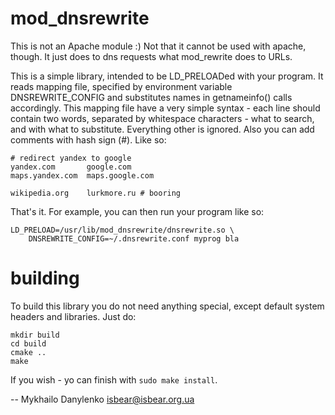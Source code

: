 
# mod_dnsrewrite

This is not an Apache module :) Not that it cannot be used with apache, though.
It just does to dns requests what mod_rewrite does to URLs.

This is a simple library, intended to be LD_PRELOADed with your program. It
reads mapping file, specified by environment variable DNSREWRITE_CONFIG and
substitutes names in getnameinfo() calls accordingly. This mapping file have a
very simple syntax - each line should contain two words, separated by whitespace
characters - what to search, and with what to substitute. Everything other is
ignored. Also you can add comments with hash sign (#). Like so:

~~~~
# redirect yandex to google
yandex.com       google.com
maps.yandex.com  maps.google.com

wikipedia.org    lurkmore.ru # booring
~~~~

That's it. For example, you can then run your program like so:

~~~~
LD_PRELOAD=/usr/lib/mod_dnsrewrite/dnsrewrite.so \
    DNSREWRITE_CONFIG=~/.dnsrewrite.conf myprog bla
~~~~

# building

To build this library you do not need anything special, except default system
headers and libraries. Just do:

~~~~
mkdir build
cd build
cmake ..
make
~~~~

If you wish - yo can finish with `sudo make install`.

  -- Mykhailo Danylenko <isbear@isbear.org.ua>
